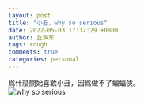 ```yaml
---
layout: post
title: "小丑，why so serious"
date: 2022-05-03 17:32:29 +0800
author: 丘海东 
tags: rough
comments: true
categories: personal
---
```

爲什麼開始喜歡小丑，因爲做不了蝙蝠俠。  
![why so serious](http://r.photo.store.qq.com/psc?/V53xBhKC4JFvE03uTNAL1QWxNF3K6JJT/bqQfVz5yrrGYSXMvKr.cqcW*oB.axXGMYzmKAC1wAhxK.PPKNk4*48hNdXT*PBVqlA31stR0czw0UAj9UOviJyQocUMicoLQnV7sFf8hkt4!/r)

